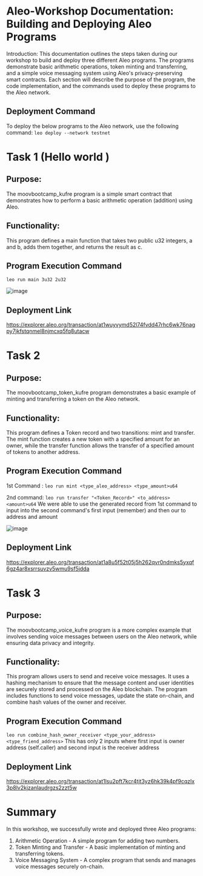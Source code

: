 # Aleo-Workshop Documentation: Building and Deploying Aleo Programs

Introduction: This documentation outlines the steps taken during our workshop to build and deploy three different Aleo programs. The programs demonstrate basic arithmetic operations, token minting and transferring, and a simple voice messaging system using Aleo's privacy-preserving smart contracts. Each section will describe the purpose of the program, the code implementation, and the commands used to deploy these programs to the Aleo network.

## Deployment Command
To deploy the below programs to the Aleo network, use the following command: `leo deploy --network testnet`

##

# Task 1 (Hello world )
## Purpose:
The moovbootcamp_kufre program is a simple smart contract that demonstrates how to perform a basic arithmetic operation (addition) using Aleo.

## Functionality:
This program defines a main function that takes two public u32 integers, a and b, adds them together, and returns the result as c.

## Program Execution Command
`leo run main 3u32 2u32`

![image](https://github.com/user-attachments/assets/a2032652-f94e-4796-ad75-4bad74ccc500)

## Deployment Link 
https://explorer.aleo.org/transaction/at1wuyvymd52l74fvdd47rhc6wk76nagpy7jkfstqnmel8njmcxq5fq8utacw

##

# Task 2
## Purpose:
The moovbootcamp_token_kufre program demonstrates a basic example of minting and transferring a token on the Aleo network.

## Functionality:
This program defines a Token record and two transitions: mint and transfer. The mint function creates a new token with a specified amount for an owner, while the transfer function allows the transfer of a specified amount of tokens to another address.

## Program Execution Command

1st Command : `leo run mint <type_aleo_address> <type_amount>u64`


2nd command: `leo run transfer "<Token_Record>" <to_address> <amount>u64`
We were  able to use the generated record from 1st command to input into the second command's first input (remember) and then our to address and amount 

![image](https://github.com/user-attachments/assets/3ebabf49-4d4d-4161-ba4d-1868d9d839d4)

## Deployment Link 
https://explorer.aleo.org/transaction/at1a8u5f52t05j5h262qvr0ndmks5yxqf6gz4ar8xsrrsuvzv5wmu9sf5jdda

##

# Task 3
## Purpose:
The moovbootcamp_voice_kufre program is a more complex example that involves sending voice messages between users on the Aleo network, while ensuring data privacy and integrity.

## Functionality:
This program allows users to send and receive voice messages. It uses a hashing mechanism to ensure that the message content and user identities are securely stored and processed on the Aleo blockchain. The program includes functions to send voice messages, update the state on-chain, and combine hash values of the owner and receiver.

## Program Execution Command
`leo run combine_hash_owner_receiver <type_your_address> <type_friend_address>`
This has only 2 inputs where first input is owner address (self.caller) and second input is the  receiver address

## Deployment Link 
https://explorer.aleo.org/transaction/at1lsu2pft7kcr4tjt3yz6hk39k4pf9cqzlx3p8lv2kjzanlaudrgzs2zzt5w


# Summary
In this workshop, we successfully wrote and deployed three Aleo programs:

1. Arithmetic Operation - A simple program for adding two numbers.
2. Token Minting and Transfer - A basic implementation of minting and transferring tokens.
3. Voice Messaging System - A complex program that sends and manages voice messages securely on-chain.
